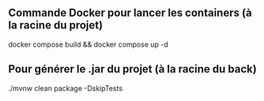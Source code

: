 ## Commande Docker pour lancer les containers (à la racine du projet)
docker compose build && docker compose up -d

## Pour générer le .jar du projet (à la racine du back)
./mvnw clean package -DskipTests